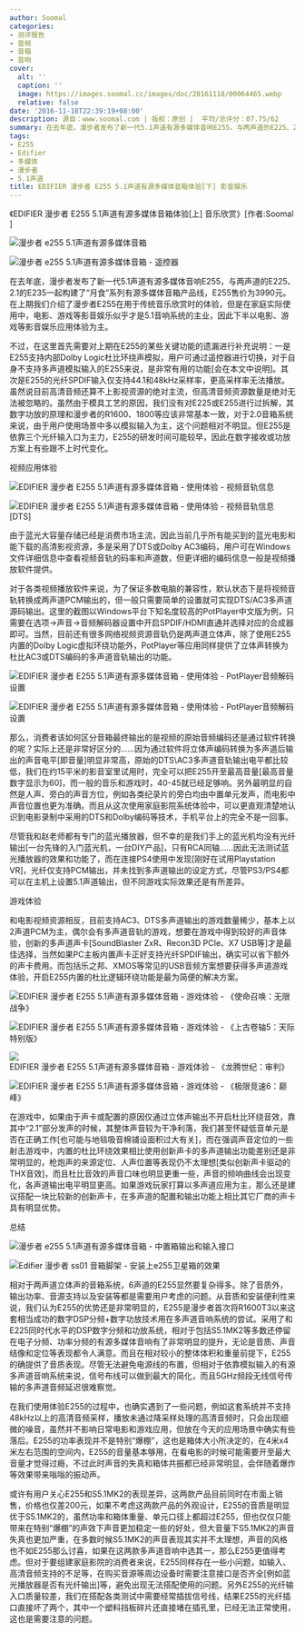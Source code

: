 ```yaml
---
author: Soomal
categories:
- 测评报告
- 音频
- 音箱
- 音响
cover:
  alt: ''
  caption: ''
  image: https://images.soomal.cc/images/doc/20161118/00064465.webp
  relative: false
date: '2016-11-18T22:39:19+08:00'
description: 源自：www.soomal.com | 版权：原创 |  平均/总评分：07.75/62
summary: 在去年底，漫步者发布了新一代5.1声道有源多媒体音响E255，与两声道的E225、2.1的E235一起构建了系列的产品线，在上半部分我们介绍了漫步者E255在用于传统音乐欣赏时的体验，但是在家庭实际使用中，电影、游戏等影音娱乐似乎才是5.1音响系统的主业，因此下半部分以电影、游戏等影音娱乐应用体验为主。
tags:
- E255
- Edifier
- 多媒体
- 漫步者
- 5.1声道
title: EDIFIER 漫步者 E255 5.1声道有源多媒体音箱体验[下] 影音娱乐
---
```


《EDIFIER 漫步者 E255 5.1声道有源多媒体音箱体验[上] 音乐欣赏》[作者:Soomal ]



![漫步者 e255 5.1声道有源多媒体音箱](https://images.soomal.cc/images/doc/20160121/00058088_01.webp)



![漫步者 e255 5.1声道有源多媒体音箱 - 遥控器](https://images.soomal.cc/images/doc/20160121/00058093_01.webp)



在去年底，漫步者发布了新一代5.1声道有源多媒体音响E255，与两声道的E225、2.1的E235一起构建了“月食”系列有源多媒体音箱产品线，E255售价为3990元。在上期我们介绍了漫步者E255在用于传统音乐欣赏时的体验，但是在家庭实际使用中，电影、游戏等影音娱乐似乎才是5.1音响系统的主业，因此下半以电影、游戏等影音娱乐应用体验为主。



不过，在这里首先需要对上期在E255的某些关键功能的遗漏进行补充说明：一是E255支持内部Dolby Logic杜比环绕声模拟，用户可通过遥控器进行切换，对于自身不支持多声道模拟输入的E255来说，是非常有用的功能[会在本文中说明]。其次是E255的光纤SPDIF输入仅支持44.1和48kHz采样率，更高采样率无法播放。虽然说目前高清音频还算不上影视资源的绝对主流，但高清音频资源数量是绝对无法被忽略的。虽然由于模具工艺的原因，我们没有对E225或E255进行过拆解，其数字功放的原理和漫步者的R1600、1800等应该非常基本一致，对于2.0音箱系统来说，由于用户使用场景中多以模拟输入为主，这个问题相对不明显。但E255是依靠三个光纤输入口为主力，E255的研发时间可能较早，因此在数字接收或功放方案上有些跟不上时代变化。



视频应用体验



![EDIFIER 漫步者 E255 5.1声道有源多媒体音箱 - 使用体验 - 视频音轨信息](https://images.soomal.cc/images/doc/20161118/00064457_01.webp)



![EDIFIER 漫步者 E255 5.1声道有源多媒体音箱 - 使用体验 - 视频音轨信息[DTS]](https://images.soomal.cc/images/doc/20161118/00064458_01.webp)



由于蓝光大容量存储已经是消费市场主流，因此当前几乎所有能买到的蓝光电影和能下载的高清影视资源，多是采用了DTS或Dolby AC3编码，用户可在Windows文件详细信息中查看视频音轨的码率和声道数，但更详细的编码信息一般是视频播放软件提供。



对于各类视频播放软件来说，为了保证多数电脑的兼容性，默认状态下是将视频音轨转换成两声道PCM输出的，但一般只需要简单的设置就可实现DTS/AC3多声道源码输出。这里的截图以Windows平台下知名度较高的PotPlayer中文版为例，只需要在选项->声音->音频解码器设置中开启SPDIF/HDMI直通并选择对应的合成器即可。当然，目前还有很多网络视频资源音轨仍是两声道立体声，除了使用E255内置的Dolby Logic虚拟环绕功能外，PotPlayer等应用同样提供了立体声转换为杜比AC3或DTS编码的多声道音轨输出的功能。



![EDIFIER 漫步者 E255 5.1声道有源多媒体音箱 - 使用体验 - PotPlayer音频解码设置](https://images.soomal.cc/images/doc/20161118/00064459_01.webp)



![EDIFIER 漫步者 E255 5.1声道有源多媒体音箱 - 使用体验 - PotPlayer音频解码设置](https://images.soomal.cc/images/doc/20161118/00064460_01.webp)



那么，消费者该如何区分音箱最终输出的是视频的原始音频编码还是通过软件转换的呢？实际上还是非常好区分的……因为通过软件将立体声编码转换为多声道后输出的声音电平[即音量]明显非常高，原始的DTS\AC3多声道音轨输出电平都比较低，我们在约15平米的影音室里试用时，完全可以把E255开至最高音量[最高音量数字显示为60]，而一般的音乐和游戏时，40-45就已经足够响。另外最明显的自然是人声、旁白的声音方位，例如各类纪录片的旁白均由中置单元发声，而电影中声音位置也更为准确。而且从这次使用家庭影院系统体验中，可以更直观清楚地认识到电影录制中采用的DTS和Dolby编码等技术，手机平台上的完全不是一回事。



尽管我和赵老师都有专门的蓝光播放器，但不幸的是我们手上的蓝光机均没有光纤输出[一台先锋的入门蓝光机，一台DIY产品]，只有RCA同轴……因此无法测试蓝光播放器的效果和功能了，而在连接PS4使用中发现[刚好在试用Playstation VR]，光纤仅支持PCM输出，并未找到多声道输出的设定方式，尽管PS3/PS4都可以在主机上设置5.1声道输出，但不同游戏实际效果还是有所差异。



游戏体验



和电影视频资源相反，目前支持AC3、DTS多声道输出的游戏数量稀少，基本上以2声道PCM为主，偶尔会有多声道音轨的游戏，想要在游戏中得到较好的声音体验，创新的多声道声卡[SoundBlaster ZxR、Recon3D PCIe、X7 USB等]才是最佳选择，当然如果PC主板内置声卡正好支持光纤SPDIF输出，确实可以省下额外的声卡费用。而包括乐之邦、XMOS等常见的USB音频方案想要获得多声道游戏体验，开启E255内置的杜比逻辑环绕功能是最为简便的解决方案。



![EDIFIER 漫步者 E255 5.1声道有源多媒体音箱 - 游戏体验 - 《使命召唤：无限战争》](https://images.soomal.cc/images/doc/20161118/00064461_01.webp)



![EDIFIER 漫步者 E255 5.1声道有源多媒体音箱 - 游戏体验 - 《上古卷轴5：天际特别版》](https://images.soomal.cc/images/doc/20161118/00064462_01.webp)



![EDIFIER 漫步者 E255 5.1声道有源多媒体音箱 - 游戏体验 - 《龙腾世纪：审判》](https://images.soomal.cc/images/doc/20161118/00064463_01.webp)



![EDIFIER 漫步者 E255 5.1声道有源多媒体音箱 - 游戏体验 - 《极限竞速6：巅峰》](https://images.soomal.cc/images/doc/20161118/00064464_01.webp)



在游戏中，如果由于声卡或配置的原因仅通过立体声输出不开启杜比环绕音效，靠其中“2.1”部分发声的时候，其整体声音较为干净利落，我们甚至怀疑低音单元是否在正确工作[也可能与地毯吸音棉铺设面积过大有关]，而在强调声音定位的一些射击游戏中，内置的杜比环绕效果相比使用创新声卡的多声道输出功能差别还是非常明显的，枪炮声的来源定位、人声位置等表现仍不太理想[类似创新声卡驱动的THX音效]，而且杜比音效的声音口味也明显更重一些，声音的频响曲线会出现变化，各声道输出电平明显更高。如果游戏玩家打算以多声道应用为主，那么还是建议搭配一块比较新的创新声卡，在多声道的配置和输出功能上相比其它厂商的声卡具有明显优势。



总结



![漫步者 e255 5.1声道有源多媒体音箱 - 中置箱输出和输入接口](https://images.soomal.cc/images/doc/20160121/00058084_01.webp)



![Edifier 漫步者 ss01 音箱脚架 - 安装上e255卫星箱的效果](https://images.soomal.cc/images/doc/20160121/00058101_01.webp)



相对于两声道立体声的音箱系统，6声道的E255显然要复杂得多。除了音质外，输出功率、音源支持以及安装等都是需要用户考虑的问题。从音质和安装便利性来说，我们认为E255的优势还是非常明显的，E255是漫步者首次将R1600T3以来这套相当成功的数字DSP分频+数字功放技术用在多声道音响系统的尝试。采用了和E225同时代水平的DSP数字分频和功放系统，相对于包括S5.1MK2等多数还停留在电子分频、功率分频的有源多媒体音响有了非常明显的提升，无论是音质、声音结像和定位等表现都令人满意。而且在相对较小的整体体积和重量前提下，E255的确提供了音质表现。尽管无法避免电源线的布置，但相对于依靠模拟输入的有源多声道音响系统来说，信号布线可以做到最大的简化，而且5GHz频段无线信号传输的多声道音频延迟很难察觉。



在我们使用体验E255的过程中，也确实遇到了一些问题，例如这套系统并不支持48kHz以上的高清音频采样，播放未通过降采样处理的高清音频时，只会出现细微的噪音，虽然并不影响日常电影和游戏应用，但放在今天的应用场景中确实有些落后。E255的功率表现并不是特别“爆棚”，这也是箱体大小所决定的，在4米x4米左右范围的空间内，E255的音量基本够用，在看电影的时候可能需要开至最大音量才觉得过瘾，不过此时声音的失真和箱体共振都已经非常明显，会伴随着爆炸等效果带来嗡嗡的振动声。



或许有用户关心E255和S5.1MK2的表现差异，这两款产品目前同时在市面上销售，价格也仅差200元，如果不考虑这两款产品的外观设计，E255的音质是明显优于S5.1MK2的，虽然功率和箱体重量、单元口径上都超过E255，但也仅仅只能带来在特别“爆棚”的声效下声音更加稳定一些的好处，但大音量下S5.1MK2的声音失真也更加严重，在多数时候S5.1MK2的声音表现其实并不太理想，声音的风格也不如E255那么讨喜，如果在这两款多声道音响中选其一，那么E255更值得考虑。但对于要组建家庭影院的消费者来说，E255同样存在一些小问题，如输入、高清音频支持的不足等，在购买音源等周边设备时需要注意接口是否齐全[例如蓝光播放器是否有光纤输出]等，避免出现无法搭配使用的问题。另外E255的光纤输入口质量较差，我们在搭配各类测试中需要经常插拔信号线，结果E255的光纤插口直接坏了两个，其中一个塑料挡板碎片还直接堵在插孔里，已经无法正常使用，这也是需要注意的问题。